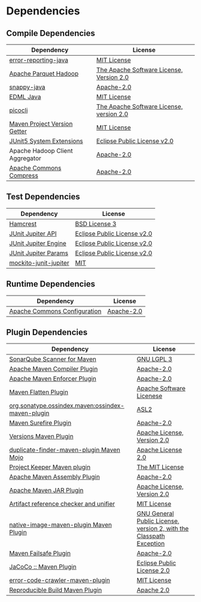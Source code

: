 <!-- @formatter:off -->
# Dependencies

## Compile Dependencies

| Dependency                        | License                                       |
| --------------------------------- | --------------------------------------------- |
| [error-reporting-java][0]         | [MIT License][1]                              |
| [Apache Parquet Hadoop][2]        | [The Apache Software License, Version 2.0][3] |
| [snappy-java][4]                  | [Apache-2.0][5]                               |
| [EDML Java][6]                    | [MIT License][7]                              |
| [picocli][8]                      | [The Apache Software License, version 2.0][3] |
| [Maven Project Version Getter][9] | [MIT License][10]                             |
| [JUnit5 System Extensions][11]    | [Eclipse Public License v2.0][12]             |
| Apache Hadoop Client Aggregator   | [Apache-2.0][13]                              |
| [Apache Commons Compress][14]     | [Apache-2.0][13]                              |

## Test Dependencies

| Dependency                  | License                           |
| --------------------------- | --------------------------------- |
| [Hamcrest][15]              | [BSD License 3][16]               |
| [JUnit Jupiter API][17]     | [Eclipse Public License v2.0][18] |
| [JUnit Jupiter Engine][17]  | [Eclipse Public License v2.0][18] |
| [JUnit Jupiter Params][17]  | [Eclipse Public License v2.0][18] |
| [mockito-junit-jupiter][19] | [MIT][20]                         |

## Runtime Dependencies

| Dependency                         | License          |
| ---------------------------------- | ---------------- |
| [Apache Commons Configuration][21] | [Apache-2.0][13] |

## Plugin Dependencies

| Dependency                                              | License                                                                   |
| ------------------------------------------------------- | ------------------------------------------------------------------------- |
| [SonarQube Scanner for Maven][22]                       | [GNU LGPL 3][23]                                                          |
| [Apache Maven Compiler Plugin][24]                      | [Apache-2.0][13]                                                          |
| [Apache Maven Enforcer Plugin][25]                      | [Apache-2.0][13]                                                          |
| [Maven Flatten Plugin][26]                              | [Apache Software Licenese][13]                                            |
| [org.sonatype.ossindex.maven:ossindex-maven-plugin][27] | [ASL2][3]                                                                 |
| [Maven Surefire Plugin][28]                             | [Apache-2.0][13]                                                          |
| [Versions Maven Plugin][29]                             | [Apache License, Version 2.0][13]                                         |
| [duplicate-finder-maven-plugin Maven Mojo][30]          | [Apache License 2.0][31]                                                  |
| [Project Keeper Maven plugin][32]                       | [The MIT License][33]                                                     |
| [Apache Maven Assembly Plugin][34]                      | [Apache-2.0][13]                                                          |
| [Apache Maven JAR Plugin][35]                           | [Apache License, Version 2.0][13]                                         |
| [Artifact reference checker and unifier][36]            | [MIT License][37]                                                         |
| [native-image-maven-plugin Maven Plugin][38]            | [GNU General Public License, version 2, with the Classpath Exception][39] |
| [Maven Failsafe Plugin][40]                             | [Apache-2.0][13]                                                          |
| [JaCoCo :: Maven Plugin][41]                            | [Eclipse Public License 2.0][42]                                          |
| [error-code-crawler-maven-plugin][43]                   | [MIT License][44]                                                         |
| [Reproducible Build Maven Plugin][45]                   | [Apache 2.0][3]                                                           |

[0]: https://github.com/exasol/error-reporting-java/
[1]: https://github.com/exasol/error-reporting-java/blob/main/LICENSE
[2]: https://parquet.apache.org
[3]: http://www.apache.org/licenses/LICENSE-2.0.txt
[4]: https://github.com/xerial/snappy-java
[5]: https://www.apache.org/licenses/LICENSE-2.0.html
[6]: https://github.com/exasol/edml-java/
[7]: https://github.com/exasol/edml-java/blob/main/LICENSE
[8]: https://picocli.info
[9]: https://github.com/exasol/maven-project-version-getter/
[10]: https://github.com/exasol/maven-project-version-getter/blob/main/LICENSE
[11]: https://github.com/itsallcode/junit5-system-extensions
[12]: http://www.eclipse.org/legal/epl-v20.html
[13]: https://www.apache.org/licenses/LICENSE-2.0.txt
[14]: https://commons.apache.org/proper/commons-compress/
[15]: http://hamcrest.org/JavaHamcrest/
[16]: http://opensource.org/licenses/BSD-3-Clause
[17]: https://junit.org/junit5/
[18]: https://www.eclipse.org/legal/epl-v20.html
[19]: https://github.com/mockito/mockito
[20]: https://opensource.org/licenses/MIT
[21]: https://commons.apache.org/proper/commons-configuration/
[22]: http://sonarsource.github.io/sonar-scanner-maven/
[23]: http://www.gnu.org/licenses/lgpl.txt
[24]: https://maven.apache.org/plugins/maven-compiler-plugin/
[25]: https://maven.apache.org/enforcer/maven-enforcer-plugin/
[26]: https://www.mojohaus.org/flatten-maven-plugin/
[27]: https://sonatype.github.io/ossindex-maven/maven-plugin/
[28]: https://maven.apache.org/surefire/maven-surefire-plugin/
[29]: https://www.mojohaus.org/versions/versions-maven-plugin/
[30]: https://basepom.github.io/duplicate-finder-maven-plugin
[31]: http://www.apache.org/licenses/LICENSE-2.0.html
[32]: https://github.com/exasol/project-keeper/
[33]: https://github.com/exasol/project-keeper/blob/main/LICENSE
[34]: https://maven.apache.org/plugins/maven-assembly-plugin/
[35]: https://maven.apache.org/plugins/maven-jar-plugin/
[36]: https://github.com/exasol/artifact-reference-checker-maven-plugin/
[37]: https://github.com/exasol/artifact-reference-checker-maven-plugin/blob/main/LICENSE
[38]: https://github.com/oracle/graal/tree/master/substratevm
[39]: http://openjdk.java.net/legal/gplv2+ce.html
[40]: https://maven.apache.org/surefire/maven-failsafe-plugin/
[41]: https://www.jacoco.org/jacoco/trunk/doc/maven.html
[42]: https://www.eclipse.org/legal/epl-2.0/
[43]: https://github.com/exasol/error-code-crawler-maven-plugin/
[44]: https://github.com/exasol/error-code-crawler-maven-plugin/blob/main/LICENSE
[45]: http://zlika.github.io/reproducible-build-maven-plugin
